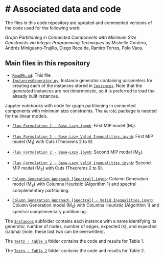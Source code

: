 # # Associated data and code

The files in this code repository are updated and commented versions of the code used for the following work:

_Graph Partitioning in Connected Components with Minimum Size Constraints via Integer Programming Techniques_ by Mishelle Cordero, Andrés Miniguano-Trujillo, Diego Recalde, Ramiro Torres, Polo Vaca.

## Main files in this repository

* [`ReadMe.md`](ReadMe.md): This file.
* [`InstancesGenerator.py`](InstancesGenerator.py): Instance generator containing parameters for creating each of the instances stored in [`Instances`](Instances). Note that the generated instances are not deterministic, so it is preferred to load the already built instances.

Jupyter notebooks with code for graph partitioning in connected components with minimum size constraints. The ```Gurobi``` package is needed for the linear models. 

* [`Flux Formulation 1 - Base-Lazy.ipynb`](Flux%20Formulation%201%20-%20Base-Lazy.ipynb): First MIP model (M<sub>1</sub>).
* [`Flux Formulation 1 - Base-Lazy Valid Inequalities.ipynb`](Flux%20Formulation%201%20-%20Base-Lazy%20Valid%20Inequalities.ipynb): First MIP model (M<sub>1</sub>) with Cuts (Theorems 2 to 9).
* [`Flux Formulation 2 - Base-Lazy.ipynb`](Flux%20Formulation%202%20-%20Base-Lazy.ipynb): Second MIP model (M<sub>2</sub>).
* [`Flux Formulation 2 - Base-Lazy Valid Inequalities.ipynb`](Flux%20Formulation%202%20-%20Base-Lazy%20Valid%20Inequalities.ipynb): Second MIP model (M<sub>2</sub>) with Cuts (Theorems 2 to 9).
* [`Column Generation Approach [Spectral].ipynb`](Column%20Generation%20Approach%20%5BSpectral%5D.ipynb): Column Generation model (M<sub>3</sub>) with Columns Heuristic (Algorithm 1) and spectral complementary partitioning.

* [`Column Generation Approach [Spectral] - Valid Inequalities.ipynb`](Column%20Generation%20Approach%20%5BSpectral%5D%20-%20Valid%20Inequalities.ipynb): Column Generation model (M<sub>3</sub>) with Columns Heuristic (Algorithm 1) and spectral complementary partitioning.

The [`Instances`](Instances) subfolder contains each instance with a name identifying its generator, number of nodes, number of edges, expected \(k\), and expected \(\alpha\) (note, these last two can be overwritten).

The [`Tests - Table 1`](Tests%20-%20Table%201) folder contains the code and results for Table 1.

The [`Tests - Table 2`](Tests%20-%20Table%202) folder contains the code and results for Table 2.